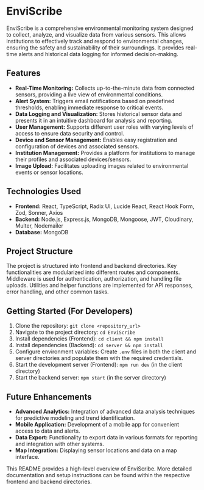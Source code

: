 # EnviScribe

EnviScribe is a comprehensive environmental monitoring system designed to collect, analyze, and visualize data from various sensors. This allows institutions to effectively track and respond to environmental changes, ensuring the safety and sustainability of their surroundings.  It provides real-time alerts and historical data logging for informed decision-making.

## Features

* **Real-Time Monitoring:**  Collects up-to-the-minute data from connected sensors, providing a live view of environmental conditions.
* **Alert System:**  Triggers email notifications based on predefined thresholds, enabling immediate response to critical events.
* **Data Logging and Visualization:** Stores historical sensor data and presents it in an intuitive dashboard for analysis and reporting.
* **User Management:** Supports different user roles with varying levels of access to ensure data security and control.
* **Device and Sensor Management:** Enables easy registration and configuration of devices and associated sensors.
* **Institution Management:**  Provides a platform for institutions to manage their profiles and associated devices/sensors.
* **Image Upload:** Facilitates uploading images related to environmental events or sensor locations.

## Technologies Used

* **Frontend:** React, TypeScript, Radix UI, Lucide React, React Hook Form, Zod, Sonner, Axios
* **Backend:** Node.js, Express.js, MongoDB, Mongoose, JWT, Cloudinary, Multer, Nodemailer
* **Database:** MongoDB

## Project Structure

The project is structured into frontend and backend directories.  Key functionalities are modularized into different routes and components. Middleware is used for authentication, authorization, and handling file uploads.  Utilities and helper functions are implemented for API responses, error handling, and other common tasks.


## Getting Started (For Developers)

1. Clone the repository: `git clone <repository_url>`
2. Navigate to the project directory: `cd EnviScribe`
3. Install dependencies (Frontend): `cd client && npm install`
4. Install dependencies (Backend): `cd server && npm install`
5. Configure environment variables: Create `.env` files in both the client and server directories and populate them with the required credentials.
6. Start the development server (Frontend): `npm run dev` (in the client directory)
7. Start the backend server: `npm start` (in the server directory)


## Future Enhancements

* **Advanced Analytics:** Integration of advanced data analysis techniques for predictive modeling and trend identification.
* **Mobile Application:** Development of a mobile app for convenient access to data and alerts.
* **Data Export:** Functionality to export data in various formats for reporting and integration with other systems.
* **Map Integration:** Displaying sensor locations and data on a map interface.


This README provides a high-level overview of EnviScribe. More detailed documentation and setup instructions can be found within the respective frontend and backend directories.
